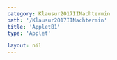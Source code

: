 ```yaml
---
category: Klausur2017IINachtermin
path: '/Klausur2017IINachtermin'
title: 'AppletB1'
type: 'Applet'

layout: nil
---
```

<link type="text/css" href="https://cdnjs.cloudflare.com/ajax/libs/jsxgraph/0.99.6/jsxgraph.css"><link rel="stylesheet" type="text/css" href="//cdnjs.cloudflare.com/ajax/libs/jsxgraph/0.99.7/jsxgraph.css" />
<div id="5f3b935a-9326-476c-8e10-99ae943ef28c" class="jxgbox" style="width:500px; height:500px">
<script type="text/javascript">
    (function() {
	const board = JXG.JSXGraph.initBoard('5f3b935a-9326-476c-8e10-99ae943ef28c', {
    							boundingbox: [-15, 15, 15, -15],
                  axis: true
              });

var P = board.create('point', [-9, 44], {name:'P'});
var Q = board.create('point', [6, 14], {name:'Q', fixed:true});

var b = board.create('slider', [[30,30], [50,30], [-5, -0.8, 5]]);  
var c = board.create('slider', [[30,20], [50,20], [-5, 4.4, 5]]); 
board.create('text', [27, 30, 'b']);
board.create('text', [27, 20, 'c']);

var f = x => 0.4*x*x+b.Value()*x+c.Value();
var pf = board.create('functiongraph', [f], {strokeWidth:3, strokeColor:'black'});

var g = x => 0.2*x+0.5;
var pg = board.create('functiongraph', [g], {strokeWidth:3, strokeColor:'black'});

var A = board.create('glider', [pg], {color:'orange'});
var B = board.create('point', [function(){return A.X()+2},function(){return A.Y()+3}])
var C = board.create('point', [function(){return A.X()}, function(){return 0.4*A.X()*A.X()+b.Value()*A.X()+c.Value()}]);

var AC = board.create('line', [A,C], {straightFirst:false, straightLast:false});

var D = board.create('point', [function(){return A.X()-2},function(){return A.Y()+3}])
var AD = board.create('line', [A,D], {straightFirst:false, straightLast:false});
var AB = board.create('line', [A,B], {straightFirst:false, straightLast:false});
var DC = board.create('line', [D,C], {straightFirst:false, straightLast:false});
var BC = board.create('line', [B,C], {straightFirst:false, straightLast:false});
})()
  </script>
  </div>
